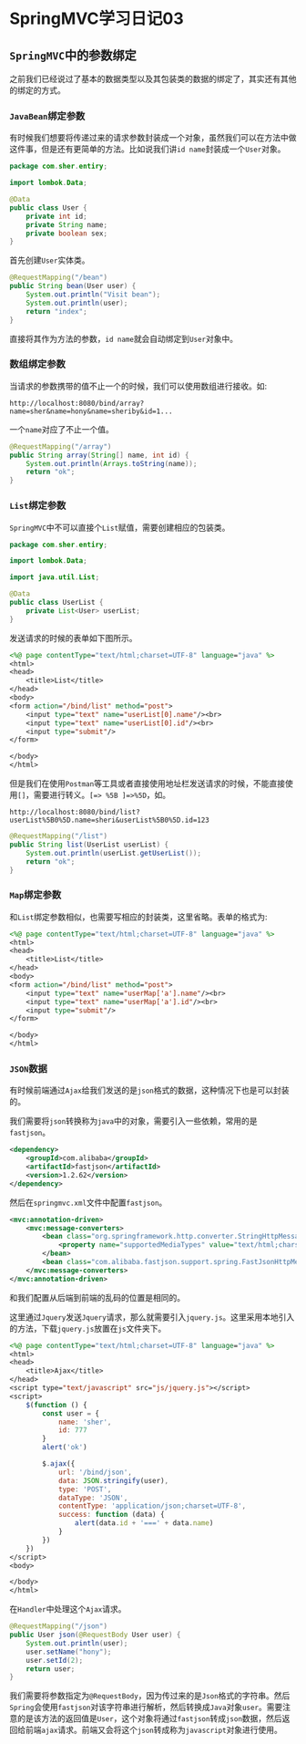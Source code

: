 # SpringMVC学习日记03

## `SpringMVC`中的参数绑定

之前我们已经说过了基本的数据类型以及其包装类的数据的绑定了，其实还有其他的绑定的方式。

### `JavaBean`绑定参数

有时候我们想要将传递过来的请求参数封装成一个对象，虽然我们可以在方法中做这件事，但是还有更简单的方法。比如说我们讲`id name`封装成一个`User`对象。

```java
package com.sher.entiry;

import lombok.Data;

@Data
public class User {
    private int id;
    private String name;
    private boolean sex;
}
```

首先创建`User`实体类。

```java
@RequestMapping("/bean")
public String bean(User user) {
    System.out.println("Visit bean");
    System.out.println(user);
    return "index";
}
```

直接将其作为方法的参数，`id name`就会自动绑定到`User`对象中。

### 数组绑定参数

当请求的参数携带的值不止一个的时候，我们可以使用数组进行接收。如:

```
http://localhost:8080/bind/array?name=sher&name=hony&name=sheriby&id=1...
```

一个`name`对应了不止一个值。

```java
@RequestMapping("/array")
public String array(String[] name, int id) {
    System.out.println(Arrays.toString(name));
    return "ok";
}
```

### `List`绑定参数

`SpringMVC`中不可以直接个`List`赋值，需要创建相应的包装类。

```java
package com.sher.entiry;

import lombok.Data;

import java.util.List;

@Data
public class UserList {
    private List<User> userList;
}
```

发送请求的时候的表单如下图所示。

```jsp
<%@ page contentType="text/html;charset=UTF-8" language="java" %>
<html>
<head>
    <title>List</title>
</head>
<body>
<form action="/bind/list" method="post">
    <input type="text" name="userList[0].name"/><br>
    <input type="text" name="userList[0].id"/><br>
    <input type="submit"/>
</form>

</body>
</html>
```

但是我们在使用`Postman`等工具或者直接使用地址栏发送请求的时候，不能直接使用`[]`，需要进行转义。`[=> %5B ]=>%5D`，如。

```
http://localhost:8080/bind/list?userList%5B0%5D.name=sheri&userList%5B0%5D.id=123
```

```java
@RequestMapping("/list")
public String list(UserList userList) {
    System.out.println(userList.getUserList());
    return "ok";
}
```

### `Map`绑定参数

和`List`绑定参数相似，也需要写相应的封装类，这里省略。表单的格式为:

```jsp
<%@ page contentType="text/html;charset=UTF-8" language="java" %>
<html>
<head>
    <title>List</title>
</head>
<body>
<form action="/bind/list" method="post">
    <input type="text" name="userMap['a'].name"/><br>
    <input type="text" name="userMap['a'].id"/><br>
    <input type="submit"/>
</form>

</body>
</html>
```

### `JSON`数据

有时候前端通过`Ajax`给我们发送的是`json`格式的数据，这种情况下也是可以封装的。

我们需要将`json`转换称为`java`中的对象，需要引入一些依赖，常用的是`fastjson`。

```xml
<dependency>
    <groupId>com.alibaba</groupId>
    <artifactId>fastjson</artifactId>
    <version>1.2.62</version>
</dependency>
```

然后在`springmvc.xml`文件中配置`fastjson`。

```xml
<mvc:annotation-driven>
    <mvc:message-converters>
        <bean class="org.springframework.http.converter.StringHttpMessageConverter">
            <property name="supportedMediaTypes" value="text/html;charset=UTF-8"/>
        </bean>
        <bean class="com.alibaba.fastjson.support.spring.FastJsonHttpMessageConverter"/>
    </mvc:message-converters>
</mvc:annotation-driven>
```

和我们配置从后端到前端的乱码的位置是相同的。

这里通过`Jquery`发送`Jquery`请求，那么就需要引入`jquery.js`。这里采用本地引入的方法，下载`jquery.js`放置在`js`文件夹下。

```jsp
<%@ page contentType="text/html;charset=UTF-8" language="java" %>
<html>
<head>
    <title>Ajax</title>
</head>
<script type="text/javascript" src="js/jquery.js"></script>
<script>
    $(function () {
        const user = {
            name: 'sher',
            id: 777
        }
        alert('ok')

        $.ajax({
            url: '/bind/json',
            data: JSON.stringify(user),
            type: 'POST',
            dataType: 'JSON',
            contentType: 'application/json;charset=UTF-8',
            success: function (data) {
                alert(data.id + '===' + data.name)
            }
        })
    })
</script>
<body>

</body>
</html>
```

在`Handler`中处理这个`Ajax`请求。

```java
@RequestMapping("/json")
public User json(@RequestBody User user) {
    System.out.println(user);
    user.setName("hony");
    user.setId(2);
    return user;
}
```

我们需要将参数指定为`@RequestBody`，因为传过来的是`Json`格式的字符串。然后`Spring`会使用`fastjson`对该字符串进行解析，然后转换成`Java`对象`user`。需要注意的是该方法的返回值是`User`，这个对象将通过`fastjson`转成`json`数据，然后返回给前端`ajax`请求。前端又会将这个`json`转成称为`javascript`对象进行使用。